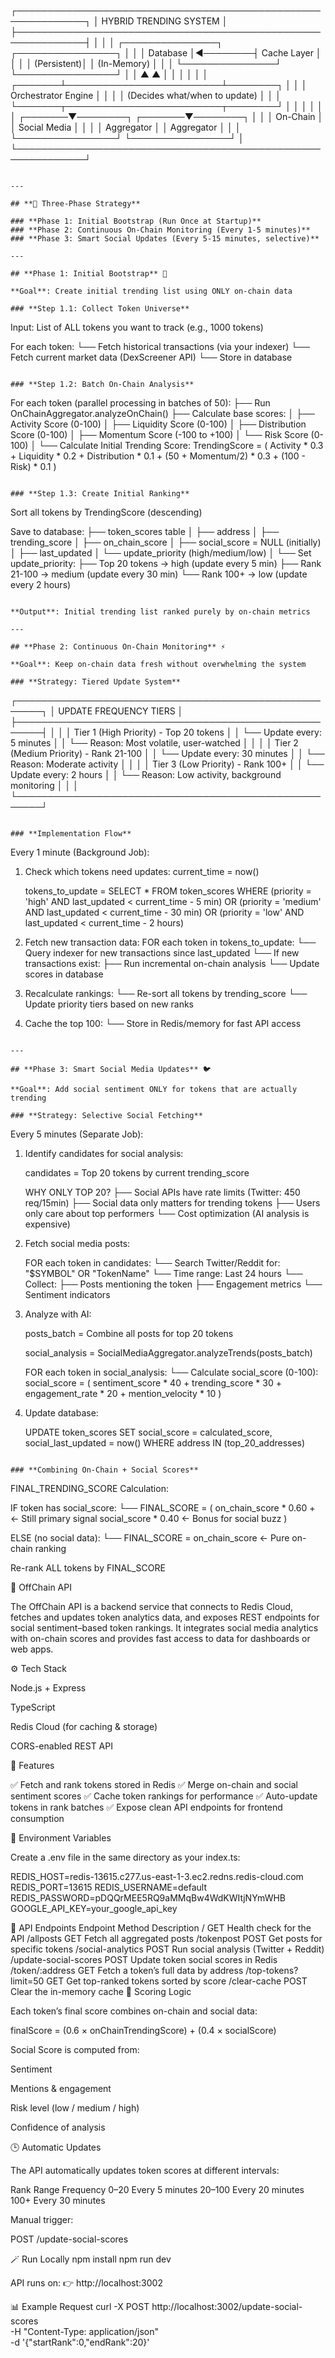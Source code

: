 ┌─────────────────────────────────────────────────────────────┐
│                    HYBRID TRENDING SYSTEM                    │
├─────────────────────────────────────────────────────────────┤
│                                                               │
│  ┌───────────────┐         ┌────────────────┐              │
│  │   Database    │◄────────┤  Cache Layer   │              │
│  │   (Persistent)│         │  (In-Memory)   │              │
│  └───────────────┘         └────────────────┘              │
│          ▲                         ▲                         │
│          │                         │                         │
│  ┌───────┴─────────────────────────┴────────┐              │
│  │         Orchestrator Engine              │              │
│  │   (Decides what/when to update)          │              │
│  └───────┬─────────────────────────┬────────┘              │
│          │                         │                         │
│  ┌───────▼────────┐       ┌───────▼────────┐              │
│  │  On-Chain      │       │  Social Media  │              │
│  │  Aggregator    │       │  Aggregator    │              │
│  └────────────────┘       └────────────────┘              │
└─────────────────────────────────────────────────────────────┘
```

---

## **🔄 Three-Phase Strategy**

### **Phase 1: Initial Bootstrap (Run Once at Startup)**
### **Phase 2: Continuous On-Chain Monitoring (Every 1-5 minutes)**
### **Phase 3: Smart Social Updates (Every 5-15 minutes, selective)**

---

## **Phase 1: Initial Bootstrap** 🚀

**Goal**: Create initial trending list using ONLY on-chain data

### **Step 1.1: Collect Token Universe**
```
Input: List of ALL tokens you want to track (e.g., 1000 tokens)

For each token:
  └── Fetch historical transactions (via your indexer)
  └── Fetch current market data (DexScreener API)
  └── Store in database
```

### **Step 1.2: Batch On-Chain Analysis**
```
For each token (parallel processing in batches of 50):
  ├── Run OnChainAggregator.analyzeOnChain()
  ├── Calculate base scores:
  │   ├── Activity Score (0-100)
  │   ├── Liquidity Score (0-100)
  │   ├── Distribution Score (0-100)
  │   ├── Momentum Score (-100 to +100)
  │   └── Risk Score (0-100)
  │
  └── Calculate Initial Trending Score:
      TrendingScore = (
        Activity * 0.3 +
        Liquidity * 0.2 +
        Distribution * 0.1 +
        (50 + Momentum/2) * 0.3 +
        (100 - Risk) * 0.1
      )
```

### **Step 1.3: Create Initial Ranking**
```
Sort all tokens by TrendingScore (descending)

Save to database:
  ├── token_scores table
  │   ├── address
  │   ├── trending_score
  │   ├── on_chain_score
  │   ├── social_score = NULL (initially)
  │   ├── last_updated
  │   └── update_priority (high/medium/low)
  │
  └── Set update_priority:
      ├── Top 20 tokens → high (update every 5 min)
      ├── Rank 21-100 → medium (update every 30 min)
      └── Rank 100+ → low (update every 2 hours)
```

**Output**: Initial trending list ranked purely by on-chain metrics

---

## **Phase 2: Continuous On-Chain Monitoring** ⚡

**Goal**: Keep on-chain data fresh without overwhelming the system

### **Strategy: Tiered Update System**
```
┌──────────────────────────────────────────────────────┐
│              UPDATE FREQUENCY TIERS                   │
├──────────────────────────────────────────────────────┤
│                                                        │
│  Tier 1 (High Priority) - Top 20 tokens               │
│  └── Update every: 5 minutes                          │
│  └── Reason: Most volatile, user-watched             │
│                                                        │
│  Tier 2 (Medium Priority) - Rank 21-100               │
│  └── Update every: 30 minutes                         │
│  └── Reason: Moderate activity                        │
│                                                        │
│  Tier 3 (Low Priority) - Rank 100+                    │
│  └── Update every: 2 hours                            │
│  └── Reason: Low activity, background monitoring      │
│                                                        │
└──────────────────────────────────────────────────────┘
```

### **Implementation Flow**
```
Every 1 minute (Background Job):

1. Check which tokens need updates:
   current_time = now()
   
   tokens_to_update = SELECT * FROM token_scores WHERE
     (priority = 'high' AND last_updated < current_time - 5 min) OR
     (priority = 'medium' AND last_updated < current_time - 30 min) OR
     (priority = 'low' AND last_updated < current_time - 2 hours)

2. Fetch new transaction data:
   FOR each token in tokens_to_update:
     └── Query indexer for new transactions since last_updated
     └── If new transactions exist:
         ├── Run incremental on-chain analysis
         └── Update scores in database

3. Recalculate rankings:
   └── Re-sort all tokens by trending_score
   └── Update priority tiers based on new ranks

4. Cache the top 100:
   └── Store in Redis/memory for fast API access
```

---

## **Phase 3: Smart Social Media Updates** 🐦

**Goal**: Add social sentiment ONLY for tokens that are actually trending

### **Strategy: Selective Social Fetching**
```
Every 5 minutes (Separate Job):

1. Identify candidates for social analysis:
   
   candidates = Top 20 tokens by current trending_score
   
   WHY ONLY TOP 20?
   ├── Social APIs have rate limits (Twitter: 450 req/15min)
   ├── Social data only matters for trending tokens
   ├── Users only care about top performers
   └── Cost optimization (AI analysis is expensive)

2. Fetch social media posts:
   
   FOR each token in candidates:
     └── Search Twitter/Reddit for: "$SYMBOL" OR "TokenName"
     └── Time range: Last 24 hours
     └── Collect:
         ├── Posts mentioning the token
         ├── Engagement metrics
         └── Sentiment indicators

3. Analyze with AI:
   
   posts_batch = Combine all posts for top 20 tokens
   
   social_analysis = SocialMediaAggregator.analyzeTrends(posts_batch)
   
   FOR each token in social_analysis:
     └── Calculate social_score (0-100):
         social_score = (
           sentiment_score * 40 +
           trending_score * 30 +
           engagement_rate * 20 +
           mention_velocity * 10
         )

4. Update database:
   
   UPDATE token_scores SET
     social_score = calculated_score,
     social_last_updated = now()
   WHERE address IN (top_20_addresses)
```

### **Combining On-Chain + Social Scores**
```
FINAL_TRENDING_SCORE Calculation:

IF token has social_score:
  └── FINAL_SCORE = (
        on_chain_score * 0.60 +    ← Still primary signal
        social_score * 0.40         ← Bonus for social buzz
      )

ELSE (no social data):
  └── FINAL_SCORE = on_chain_score  ← Pure on-chain ranking

Re-rank ALL tokens by FINAL_SCORE





🚀 OffChain API

The OffChain API is a backend service that connects to Redis Cloud, fetches and updates token analytics data, and exposes REST endpoints for social sentiment–based token rankings.
It integrates social media analytics with on-chain scores and provides fast access to data for dashboards or web apps.

⚙️ Tech Stack

Node.js + Express

TypeScript

Redis Cloud (for caching & storage)

CORS-enabled REST API

🧠 Features

✅ Fetch and rank tokens stored in Redis
✅ Merge on-chain and social sentiment scores
✅ Cache token rankings for performance
✅ Auto-update tokens in rank batches
✅ Expose clean API endpoints for frontend consumption

🔧 Environment Variables

Create a .env file in the same directory as your index.ts:

REDIS_HOST=redis-13615.c277.us-east-1-3.ec2.redns.redis-cloud.com
REDIS_PORT=13615
REDIS_USERNAME=default
REDIS_PASSWORD=pDQQrMEE5RQ9aMMqBw4WdKWItjNYmWHB
GOOGLE_API_KEY=your_google_api_key

🧩 API Endpoints
Endpoint	Method	Description
/	GET	Health check for the API
/allposts	GET	Fetch all aggregated posts
/tokenpost	POST	Get posts for specific tokens
/social-analytics	POST	Run social analysis (Twitter + Reddit)
/update-social-scores	POST	Update token social scores in Redis
/token/:address	GET	Fetch a token’s full data by address
/top-tokens?limit=50	GET	Get top-ranked tokens sorted by score
/clear-cache	POST	Clear the in-memory cache
🧮 Scoring Logic

Each token’s final score combines on-chain and social data:

finalScore = (0.6 × onChainTrendingScore) + (0.4 × socialScore)


Social Score is computed from:

Sentiment

Mentions & engagement

Risk level (low / medium / high)

Confidence of analysis

🕒 Automatic Updates

The API automatically updates token scores at different intervals:

Rank Range	Frequency
0–20	Every 5 minutes
20–100	Every 20 minutes
100+	Every 30 minutes

Manual trigger:

POST /update-social-scores

🪄 Run Locally
npm install
npm run dev


API runs on:
👉 http://localhost:3002

📊 Example Request
curl -X POST http://localhost:3002/update-social-scores \
  -H "Content-Type: application/json" \
  -d '{"startRank":0,"endRank":20}'
